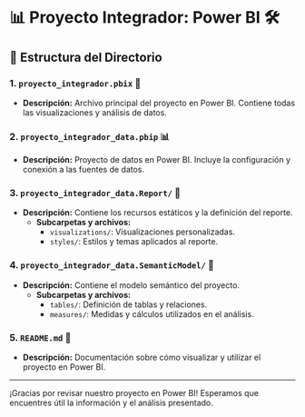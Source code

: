 # 📊 Proyecto Integrador: Power BI 🛠️

## 📁 Estructura del Directorio

### 1. `proyecto_integrador.pbix` 📂
- **Descripción:** Archivo principal del proyecto en Power BI. Contiene todas las visualizaciones y análisis de datos.

### 2. `proyecto_integrador_data.pbip` 📊
- **Descripción:** Proyecto de datos en Power BI. Incluye la configuración y conexión a las fuentes de datos.

### 3. `proyecto_integrador_data.Report/` 📝
- **Descripción:** Contiene los recursos estáticos y la definición del reporte.
  - **Subcarpetas y archivos:**
    - `visualizations/`: Visualizaciones personalizadas.
    - `styles/`: Estilos y temas aplicados al reporte.

### 4. `proyecto_integrador_data.SemanticModel/` 🧠
- **Descripción:** Contiene el modelo semántico del proyecto.
  - **Subcarpetas y archivos:**
    - `tables/`: Definición de tablas y relaciones.
    - `measures/`: Medidas y cálculos utilizados en el análisis.

### 5. `README.md` 📄
- **Descripción:** Documentación sobre cómo visualizar y utilizar el proyecto en Power BI.

---

¡Gracias por revisar nuestro proyecto en Power BI! Esperamos que encuentres útil la información y el análisis presentado.